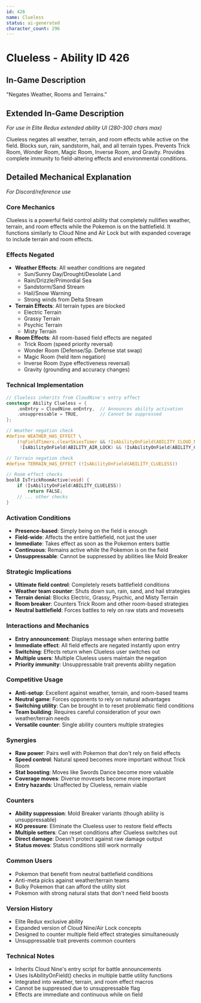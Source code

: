 ```yaml
---
id: 426
name: Clueless
status: ai-generated
character_count: 296
---
```


# Clueless - Ability ID 426

## In-Game Description
"Negates Weather, Rooms and Terrains."

## Extended In-Game Description
*For use in Elite Redux extended ability UI (280-300 chars max)*

Clueless negates all weather, terrain, and room effects while active on the field. Blocks sun, rain, sandstorm, hail, and all terrain types. Prevents Trick Room, Wonder Room, Magic Room, Inverse Room, and Gravity. Provides complete immunity to field-altering effects and environmental conditions.

## Detailed Mechanical Explanation
*For Discord/reference use*

### Core Mechanics
Clueless is a powerful field control ability that completely nullifies weather, terrain, and room effects while the Pokemon is on the battlefield. It functions similarly to Cloud Nine and Air Lock but with expanded coverage to include terrain and room effects.

### Effects Negated
- **Weather Effects**: All weather conditions are negated
  - Sun/Sunny Day/Drought/Desolate Land
  - Rain/Drizzle/Primordial Sea
  - Sandstorm/Sand Stream
  - Hail/Snow Warning
  - Strong winds from Delta Stream
- **Terrain Effects**: All terrain types are blocked
  - Electric Terrain
  - Grassy Terrain
  - Psychic Terrain
  - Misty Terrain
- **Room Effects**: All room-based field effects are negated
  - Trick Room (speed priority reversal)
  - Wonder Room (Defense/Sp. Defense stat swap)
  - Magic Room (held item negation)
  - Inverse Room (type effectiveness reversal)
  - Gravity (grounding and accuracy changes)

### Technical Implementation
```c
// Clueless inherits from CloudNine's entry effect
constexpr Ability Clueless = {
    .onEntry = CloudNine.onEntry,  // Announces ability activation
    .unsuppressable = TRUE,        // Cannot be suppressed
};

// Weather negation check
#define WEATHER_HAS_EFFECT \
    (!gFieldTimers.clearSkiesTimer && !IsAbilityOnField(ABILITY_CLOUD_NINE) && 
     !IsAbilityOnField(ABILITY_AIR_LOCK) && !IsAbilityOnField(ABILITY_CLUELESS))

// Terrain negation check
#define TERRAIN_HAS_EFFECT (!IsAbilityOnField(ABILITY_CLUELESS))

// Room effect checks
bool8 IsTrickRoomActive(void) {
    if (IsAbilityOnField(ABILITY_CLUELESS))
        return FALSE;
    // ... other checks
}
```

### Activation Conditions
- **Presence-based**: Simply being on the field is enough
- **Field-wide**: Affects the entire battlefield, not just the user
- **Immediate**: Takes effect as soon as the Pokemon enters battle
- **Continuous**: Remains active while the Pokemon is on the field
- **Unsuppressable**: Cannot be suppressed by abilities like Mold Breaker

### Strategic Implications
- **Ultimate field control**: Completely resets battlefield conditions
- **Weather team counter**: Shuts down sun, rain, sand, and hail strategies
- **Terrain denial**: Blocks Electric, Grassy, Psychic, and Misty Terrain
- **Room breaker**: Counters Trick Room and other room-based strategies
- **Neutral battlefield**: Forces battles to rely on raw stats and movesets

### Interactions and Mechanics
- **Entry announcement**: Displays message when entering battle
- **Immediate effect**: All field effects are negated instantly upon entry
- **Switching**: Effects return when Clueless user switches out
- **Multiple users**: Multiple Clueless users maintain the negation
- **Priority immunity**: Unsuppressable trait prevents ability negation

### Competitive Usage
- **Anti-setup**: Excellent against weather, terrain, and room-based teams
- **Neutral game**: Forces opponents to rely on natural advantages
- **Switching utility**: Can be brought in to reset problematic field conditions
- **Team building**: Requires careful consideration of your own weather/terrain needs
- **Versatile counter**: Single ability counters multiple strategies

### Synergies
- **Raw power**: Pairs well with Pokemon that don't rely on field effects
- **Speed control**: Natural speed becomes more important without Trick Room
- **Stat boosting**: Moves like Swords Dance become more valuable
- **Coverage moves**: Diverse movesets become more important
- **Entry hazards**: Unaffected by Clueless, remain viable

### Counters
- **Ability suppression**: Mold Breaker variants (though ability is unsuppressable)
- **KO pressure**: Eliminate the Clueless user to restore field effects
- **Multiple setters**: Can reset conditions after Clueless switches out
- **Direct damage**: Doesn't protect against raw damage output
- **Status moves**: Status conditions still work normally

### Common Users
- Pokemon that benefit from neutral battlefield conditions
- Anti-meta picks against weather/terrain teams
- Bulky Pokemon that can afford the utility slot
- Pokemon with strong natural stats that don't need field boosts

### Version History
- Elite Redux exclusive ability
- Expanded version of Cloud Nine/Air Lock concepts
- Designed to counter multiple field effect strategies simultaneously
- Unsuppressable trait prevents common counters

### Technical Notes
- Inherits Cloud Nine's entry script for battle announcements
- Uses IsAbilityOnField() checks in multiple battle utility functions
- Integrated into weather, terrain, and room effect macros
- Cannot be suppressed due to unsuppressable flag
- Effects are immediate and continuous while on field
